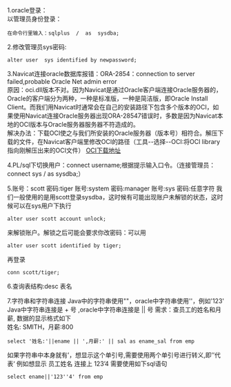 1.oracle登录：  
以管理员身份登录：

	在命令行里输入：sqlplus  /  as  sysdba;
2.修改管理员sys密码:

	alter user  sys identified by newpassword;
3.Navicat连接oracle数据库报错：ORA-2854：connection to server failed,probable Oracle Net admin error  
原因：oci.dll版本不对。因为Navicat是通过Oracle客户端连接Oracle服务器的，Oracle的客户端分为两种，一种是标准版，一种是简洁版，即Oracle Install Client。而我们用Navicat时通常会在自己的安装路径下包含多个版本的OCI，如果使用Navicat连接Oracle服务器出现ORA-28547错误时，多数是因为Navicat本地的OCI版本与Oracle服务器服务器不符造成的。  
解决办法：下载OCI使之与我们所安装的Oracle服务器（版本号）相符合。解压下载的文件，在Navicat客户端里修改OCI的路径（工具--选择--OCI:将OCI library指向刚解压出来的OCI文件）
[OCI下载地址](http://www.oracle.com/technetwork/database/features/instant-client/index-097480.html)

4.PL/sql下切换用户：connect username;根据提示输入口令。（连接管理员：connect sys / as sysdba;）

5.账号：scott 密码:tiger   账号:system 密码:manager  账号:sys  密码:任意字符
我们一般使用的是用scott登录sysdba，这时候有可能出现账户未解锁的状态，这时候可以在sys用户下执行

	alter user scott account unlock;
	
来解锁账户。解锁之后可能会要求你改密码：可以用

	alter user scott identified by tiger;
再登录

	conn scott/tiger;

6.查询表结构:desc 表名

7.字符串和字符串连接
Java中的字符串使用""，oracle中字符串使用''，例如'123'
Java中字符串连接是 + 号 ,oracle中字符串连接是 || 号
需求：查员工的姓名和月薪, 数据的显示格式如下   
姓名: SMITH，月薪:800
	
	select '姓名:'||ename || ',月薪:' || sal as ename_sal from emp
	
如果字符串中本身就有’，想显示这个单引号,需要使用两个单引号进行转义,即’’代表‘
例如想显示 员工姓名 连接上 123’4 需要使用如下sql语句

	select ename||'123''4' from emp
	
